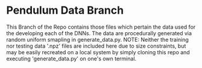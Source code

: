 # Pendulum Data Branch

This Branch of the Repo contains those files which pertain the data used for the developing each of the DNNs. The data are procedurally generated via random uniform smapling in generate_data.py. NOTE: Neither the training nor testing data '.npz' files are included here due to size constraints, but may be easily recreated on a local system by simply cloning this repo and executing 'generate_data.py' on one's own terminal.  
